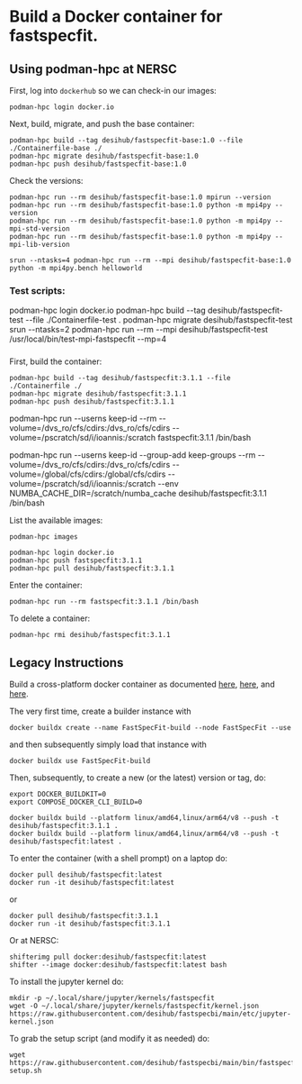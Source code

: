 Build a Docker container for fastspecfit.
=========================================

Using podman-hpc at NERSC
-------------------------

First, log into `dockerhub` so we can check-in our images:
```
podman-hpc login docker.io
```

Next, build, migrate, and push the base container:
```
podman-hpc build --tag desihub/fastspecfit-base:1.0 --file ./Containerfile-base ./
podman-hpc migrate desihub/fastspecfit-base:1.0
podman-hpc push desihub/fastspecfit-base:1.0
```

Check the versions:
```
podman-hpc run --rm desihub/fastspecfit-base:1.0 mpirun --version
podman-hpc run --rm desihub/fastspecfit-base:1.0 python -m mpi4py --version
podman-hpc run --rm desihub/fastspecfit-base:1.0 python -m mpi4py --mpi-std-version
podman-hpc run --rm desihub/fastspecfit-base:1.0 python -m mpi4py --mpi-lib-version
```

```
srun --ntasks=4 podman-hpc run --rm --mpi desihub/fastspecfit-base:1.0 python -m mpi4py.bench helloworld
```


### Test scripts:
podman-hpc login docker.io
podman-hpc build --tag desihub/fastspecfit-test --file ./Containerfile-test .
podman-hpc migrate desihub/fastspecfit-test
srun --ntasks=2 podman-hpc run --rm --mpi desihub/fastspecfit-test /usr/local/bin/test-mpi-fastspecfit --mp=4


###

First, build the container:
```
podman-hpc build --tag desihub/fastspecfit:3.1.1 --file ./Containerfile ./
podman-hpc migrate desihub/fastspecfit:3.1.1
podman-hpc push desihub/fastspecfit:3.1.1
```

podman-hpc run --userns keep-id --rm --volume=/dvs_ro/cfs/cdirs:/dvs_ro/cfs/cdirs --volume=/pscratch/sd/i/ioannis:/scratch fastspecfit:3.1.1 /bin/bash

podman-hpc run --userns keep-id --group-add keep-groups --rm --volume=/dvs_ro/cfs/cdirs:/dvs_ro/cfs/cdirs --volume=/global/cfs/cdirs:/global/cfs/cdirs --volume=/pscratch/sd/i/ioannis:/scratch --env NUMBA_CACHE_DIR=/scratch/numba_cache desihub/fastspecfit:3.1.1 /bin/bash

List the available images:
```
podman-hpc images
```


```
podman-hpc login docker.io
podman-hpc push fastspecfit:3.1.1
podman-hpc pull desihub/fastspecfit:3.1.1
```

Enter the container:
```
podman-hpc run --rm fastspecfit:3.1.1 /bin/bash
```

To delete a container:
```
podman-hpc rmi desihub/fastspecfit:3.1.1
```

Legacy Instructions
-------------------

Build a cross-platform docker container as documented [here](https://www.docker.com/blog/faster-multi-platform-builds-dockerfile-cross-compilation-guide), [here](https://blog.jaimyn.dev/how-to-build-multi-architecture-docker-images-on-an-m1-mac/), and [here](https://docs.nersc.gov/development/shifter/how-to-use/).

The very first time, create a builder instance with
```
docker buildx create --name FastSpecFit-build --node FastSpecFit --use
```
and then subsequently simply load that instance with
```
docker buildx use FastSpecFit-build
```

Then, subsequently, to create a new (or the latest) version or tag, do:
```
export DOCKER_BUILDKIT=0
export COMPOSE_DOCKER_CLI_BUILD=0

docker buildx build --platform linux/amd64,linux/arm64/v8 --push -t desihub/fastspecfit:3.1.1 .
docker buildx build --platform linux/amd64,linux/arm64/v8 --push -t desihub/fastspecfit:latest .
```

To enter the container (with a shell prompt) on a laptop do:
```
docker pull desihub/fastspecfit:latest
docker run -it desihub/fastspecfit:latest
```
or
```
docker pull desihub/fastspecfit:3.1.1
docker run -it desihub/fastspecfit:3.1.1
```

Or at NERSC:
```
shifterimg pull docker:desihub/fastspecfit:latest
shifter --image docker:desihub/fastspecfit:latest bash
```

To install the jupyter kernel do:
```
mkdir -p ~/.local/share/jupyter/kernels/fastspecfit
wget -O ~/.local/share/jupyter/kernels/fastspecfit/kernel.json https://raw.githubusercontent.com/desihub/fastspecbi/main/etc/jupyter-kernel.json
```

To grab the setup script (and modify it as needed) do:
```
wget https://raw.githubusercontent.com/desihub/fastspecbi/main/bin/fastspecfit-setup.sh
```
